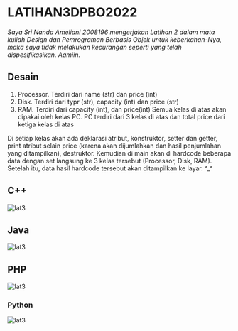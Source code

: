 # LATIHAN3DPBO2022

<i> Saya Sri Nanda Ameliani 2008196 mengerjakan Latihan 2 dalam mata kuliah Design dan Pemrograman Berbasis Objek untuk keberkahan-Nya, maka saya tidak melakukan kecurangan seperti yang telah dispesifikasikan. Aamiin. </i>

## Desain
1. Processor. Terdiri dari name (str) dan price (int)
2. Disk. Terdiri dari typr (str), capacity (int) dan price (str)
3. RAM. Terdiri dari capacity (int), dan price(int)
Semua kelas di atas akan dipakai oleh kelas PC. PC terdiri dari 3 kelas di atas dan total price dari ketiga kelas di atas

Di setiap kelas akan ada deklarasi atribut, konstruktor, setter dan getter, print atribut selain price (karena akan dijumlahkan dan hasil penjumlahan yang ditampilkan), destruktor. Kemudian di main akan di hardcode beberapa data dengan set langsung ke 3 kelas tersebut (Processor, Disk, RAM). Setelah itu, data hasil hardcode tersebut akan ditampilkan ke layar. ^_^

## C++
![lat3](https://user-images.githubusercontent.com/91471895/155901114-5d08d1a0-51e2-43af-ab7b-ee1d23ae9145.PNG)

## Java
![lat3](https://user-images.githubusercontent.com/91471895/155901129-009c9490-d442-47a0-84c0-1c4b28f42a0b.PNG)

## PHP
![lat3](https://user-images.githubusercontent.com/91471895/155901160-e0cc3977-d55c-4f81-888d-c8d52f87278e.PNG)

### Python
![lat3](https://user-images.githubusercontent.com/91471895/155901142-b3cbe8a9-3e9e-4b15-b8dd-9a0f8b52b6ea.PNG)
